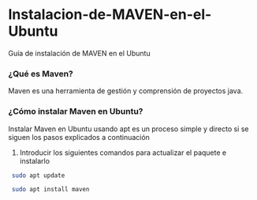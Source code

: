 # Instalacion-de-MAVEN-en-el-Ubuntu
Guía de instalación de MAVEN en el Ubuntu

### ¿Qué es Maven?
Maven es una herramienta de gestión y comprensión de proyectos java.
### ¿Cómo instalar Maven en Ubuntu?
Instalar Maven en Ubuntu usando apt es un proceso simple y directo si se siguen los pasos explicados a continuación
1. Introducir los siguientes comandos para actualizar el paquete e instalarlo
```bash
 sudo apt update
```
```bash
 sudo apt install maven
```




